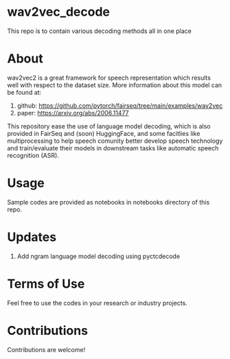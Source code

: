 # wav2vec_decode
This repo is to contain various decoding methods all in one place

# About
wav2vec2 is a great framework for speech representation which results well with respect to the dataset size. More information about this model can be found at:
  1. github: https://github.com/pytorch/fairseq/tree/main/examples/wav2vec 
  2. paper: https://arxiv.org/abs/2006.11477

This repository ease the use of language model decoding, which is also provided in FairSeq and (soon) HuggingFace, and some facitlies like multiprocessing to help speech comunity better develop speech technology and train/evaluate their models in downstream tasks like automatic speech recognition (ASR).

# Usage
Sample codes are provided as notebooks in notebooks directory of this repo.

# Updates
1. Add ngram language model decoding using pyctcdecode

# Terms of Use
Feel free to use the codes in your research or industry projects.

# Contributions
Contributions are welcome!


